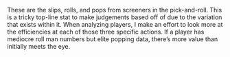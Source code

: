 These are the slips, rolls, and pops from screeners in the pick-and-roll. This is a tricky top-line stat to make judgements based off of due to the variation that exists within it. When analyzing players, I make an effort to look more at the efficiencies at each of those three specific actions. If a player has mediocre roll man numbers but elite popping data, there’s more value than initially meets the eye.